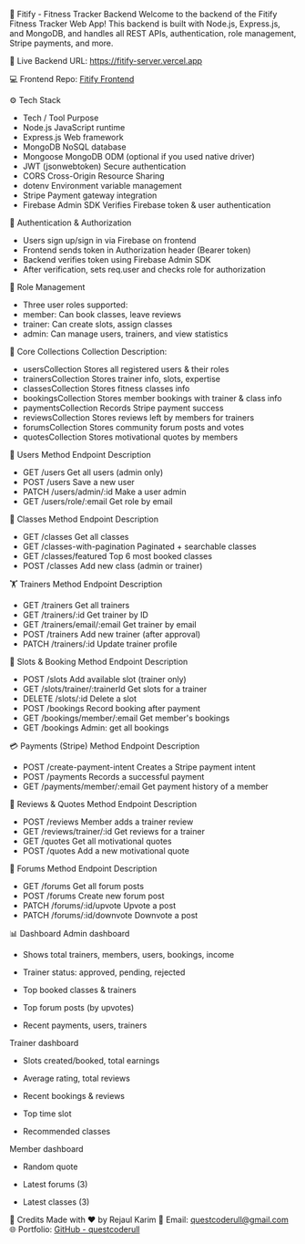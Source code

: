 🧘 Fitify - Fitness Tracker Backend
Welcome to the backend of the Fitify Fitness Tracker Web App!
This backend is built with Node.js, Express.js, and MongoDB, and handles all REST APIs, authentication, role management, Stripe payments, and more.

🔗 Live Backend URL: https://fitify-server.vercel.app

💻 Frontend Repo: [Fitify Frontend](https://github.com/Programming-Hero-Web-Course4/b11a12-client-side-questcoderull)

⚙️ Tech Stack

- Tech / Tool Purpose
- Node.js JavaScript runtime
- Express.js Web framework
- MongoDB NoSQL database
- Mongoose MongoDB ODM (optional if you used native driver)
- JWT (jsonwebtoken) Secure authentication
- CORS Cross-Origin Resource Sharing
- dotenv Environment variable management
- Stripe Payment gateway integration
- Firebase Admin SDK Verifies Firebase token & user authentication

🔐 Authentication & Authorization

- Users sign up/sign in via Firebase on frontend
- Frontend sends token in Authorization header (Bearer token)
- Backend verifies token using Firebase Admin SDK
- After verification, sets req.user and checks role for authorization

🧠 Role Management

- Three user roles supported:
- member: Can book classes, leave reviews
- trainer: Can create slots, assign classes
- admin: Can manage users, trainers, and view statistics

🧾 Core Collections
Collection Description:

- usersCollection Stores all registered users & their roles
- trainersCollection Stores trainer info, slots, expertise
- classesCollection Stores fitness classes info
- bookingsCollection Stores member bookings with trainer & class info
- paymentsCollection Records Stripe payment success
- reviewsCollection Stores reviews left by members for trainers
- forumsCollection Stores community forum posts and votes
- quotesCollection Stores motivational quotes by members

🧍 Users
Method Endpoint Description

- GET /users Get all users (admin only)
- POST /users Save a new user
- PATCH /users/admin/:id Make a user admin
- GET /users/role/:email Get role by email

🧘 Classes
Method Endpoint Description

- GET /classes Get all classes
- GET /classes-with-pagination Paginated + searchable classes
- GET /classes/featured Top 6 most booked classes
- POST /classes Add new class (admin or trainer)

🏋️ Trainers
Method Endpoint Description

- GET /trainers Get all trainers
- GET /trainers/:id Get trainer by ID
- GET /trainers/email/:email Get trainer by email
- POST /trainers Add new trainer (after approval)
- PATCH /trainers/:id Update trainer profile

📅 Slots & Booking
Method Endpoint Description

- POST /slots Add available slot (trainer only)
- GET /slots/trainer/:trainerId Get slots for a trainer
- DELETE /slots/:id Delete a slot
- POST /bookings Record booking after payment
- GET /bookings/member/:email Get member's bookings
- GET /bookings Admin: get all bookings

💳 Payments (Stripe)
Method Endpoint Description

- POST /create-payment-intent Creates a Stripe payment intent
- POST /payments Records a successful payment
- GET /payments/member/:email Get payment history of a member

📝 Reviews & Quotes
Method Endpoint Description

- POST /reviews Member adds a trainer review
- GET /reviews/trainer/:id Get reviews for a trainer
- GET /quotes Get all motivational quotes
- POST /quotes Add a new motivational quote

💬 Forums
Method Endpoint Description

- GET /forums Get all forum posts
- POST /forums Create new forum post
- PATCH /forums/:id/upvote Upvote a post
- PATCH /forums/:id/downvote Downvote a post

📊 Dashboard
Admin dashboard

- Shows total trainers, members, users, bookings, income

- Trainer status: approved, pending, rejected

- Top booked classes & trainers

- Top forum posts (by upvotes)

- Recent payments, users, trainers

Trainer dashboard

- Slots created/booked, total earnings

- Average rating, total reviews

- Recent bookings & reviews

- Top time slot

- Recommended classes

Member dashboard

- Random quote

- Latest forums (3)

- Latest classes (3)

🙌 Credits
Made with ❤️ by Rejaul Karim
📧 Email: questcoderull@gmail.com
🌐 Portfolio: [GitHub - questcoderull](https://github.com/questcoderull)
